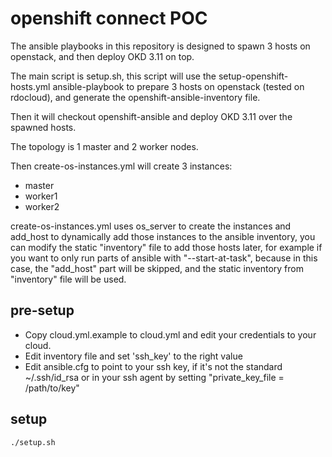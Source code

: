 # openshift connect POC

  The ansible playbooks in this repository is designed to spawn 3 hosts
on openstack, and then deploy OKD 3.11 on top.

  The main script is setup.sh, this script will use the setup-openshift-hosts.yml
ansible-playbook to prepare 3 hosts on openstack (tested on rdocloud), and
generate the openshift-ansible-inventory file.

  Then it will checkout openshift-ansible and deploy OKD 3.11 over the spawned
hosts.

  The topology is 1 master and 2 worker nodes.

  Then create-os-instances.yml will create 3 instances:
   - master
   - worker1
   - worker2

  create-os-instances.yml uses os_server to create the instances and
add_host to dynamically add those instances to the ansible inventory,
you can modify the static "inventory" file to add those hosts later,
for example if you want to only run parts of ansible with "--start-at-task",
because in this case, the "add_host" part will be skipped, and the
static inventory from "inventory" file will be used.

## pre-setup

* Copy cloud.yml.example to cloud.yml and edit your credentials to your cloud.
* Edit inventory file and set 'ssh_key' to the right value
* Edit ansible.cfg to point to your ssh key, if it's not the standard ~/.ssh/id_rsa or in your ssh agent
  by setting "private_key_file = /path/to/key"

## setup

```bash
./setup.sh
```

